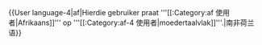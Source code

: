 {{User language-4|af|Hierdie gebruiker praat '''[[:Category:af 使用者|Afrikaans]]''' op '''[[:Category:af-4 使用者|moedertaalvlak]]'''.|南非荷兰语}} <noinclude></noinclude>